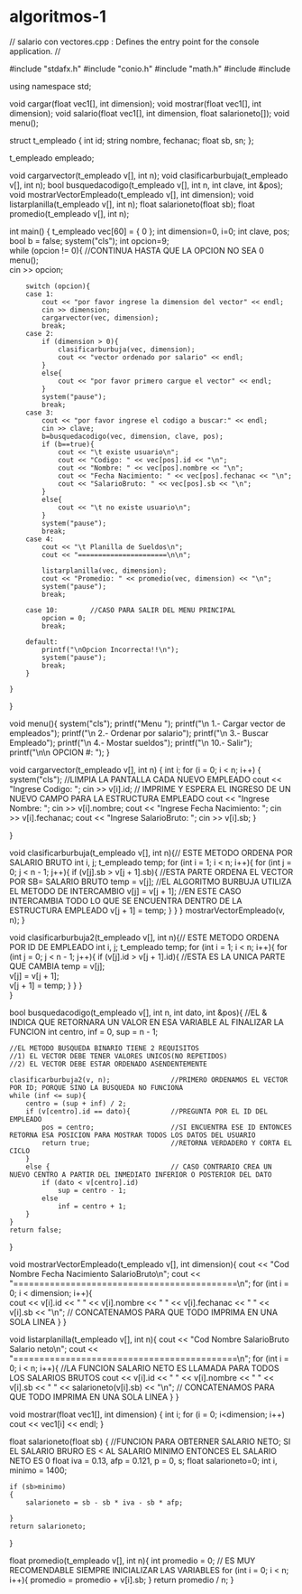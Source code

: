 # algoritmos-1
// salario con vectores.cpp : Defines the entry point for the console application.
//

#include "stdafx.h"
#include "conio.h"
#include "math.h"
#include <iostream>
#include <string>


using namespace std;

void cargar(float vec1[], int dimension);
void mostrar(float vec1[], int dimension);
void salario(float vec1[], int dimension, float salarioneto[]);
void menu();

struct t_empleado
{
	int id;
	string nombre, fechanac;
	float sb, sn;
};

t_empleado empleado;

void cargarvector(t_empleado v[], int n);
void clasificarburbuja(t_empleado v[], int n);
bool busquedacodigo(t_empleado v[], int n, int clave, int &pos);
void mostrarVectorEmpleado(t_empleado v[], int dimension);
void listarplanilla(t_empleado v[], int n);
float salarioneto(float sb);
float promedio(t_empleado v[], int n);


int main()
{
	t_empleado vec[60] = { 0 };
	int dimension=0, i=0;
	int clave, pos;
	bool b = false;
	system("cls");
	int opcion=9;		
	while (opcion != 0){		//CONTINUA HASTA QUE LA OPCION NO SEA 0
		menu();		
		cin >> opcion;

		switch (opcion){
		case 1:
			cout << "por favor ingrese la dimension del vector" << endl;
			cin >> dimension;
			cargarvector(vec, dimension);
			break;
		case 2:			
			if (dimension > 0){
				clasificarburbuja(vec, dimension);
				cout << "vector ordenado por salario" << endl;
			}
			else{
				cout << "por favor primero cargue el vector" << endl;
			}
			system("pause");
			break;
		case 3:
			cout << "por favor ingrese el codigo a buscar:" << endl;
			cin >> clave;
			b=busquedacodigo(vec, dimension, clave, pos);  
			if (b==true){
				cout << "\t existe usuario\n";
				cout << "Codigo: " << vec[pos].id << "\n";
				cout << "Nombre: " << vec[pos].nombre << "\n";
				cout << "Fecha Nacimiento: " << vec[pos].fechanac << "\n";
				cout << "SalarioBruto: " << vec[pos].sb << "\n";
			}
			else{
				cout << "\t no existe usuario\n";
			}
			system("pause");
			break;
		case 4:
			cout << "\t Planilla de Sueldos\n";
			cout << "======================\n\n";			
			
			listarplanilla(vec, dimension);
			cout << "Promedio: " << promedio(vec, dimension) << "\n";
			system("pause");
			break;
		
		case 10:		//CASO PARA SALIR DEL MENU PRINCIPAL
			opcion = 0;
			break;

		default:
			printf("\nOpcion Incorrecta!!\n");
			system("pause");
			break;
		}

	}
}

void menu(){
	system("cls");
	printf("Menu ");
	printf("\n 1.- Cargar vector de empleados");
	printf("\n 2.- Ordenar por salario");
	printf("\n 3.- Buscar Empleado");
	printf("\n 4.- Mostar sueldos");
	printf("\n 10.- Salir");
	printf("\n\n   OPCION #: ");
}

void cargarvector(t_empleado v[], int n)
{
	int i;
	for (i = 0; i < n; i++)
	{		
		system("cls");									//LIMPIA LA PANTALLA CADA NUEVO EMPLEADO 
		cout << "Ingrese Codigo: "; cin >> v[i].id;		// IMPRIME Y ESPERA EL INGRESO DE UN NUEVO CAMPO PARA LA ESTRUCTURA EMPLEADO
		cout << "Ingrese Nombre: "; cin >> v[i].nombre;
		cout << "Ingrese Fecha Nacimiento: "; cin >> v[i].fechanac;
		cout << "Ingrese SalarioBruto: "; cin >> v[i].sb;
	}

}

void clasificarburbuja(t_empleado v[], int n){// ESTE METODO ORDENA POR SALARIO BRUTO
	int i, j; 
	t_empleado temp;
	for (int i = 1; i < n; i++){
		for (int j = 0; j < n - 1; j++){
			if (v[j].sb > v[j + 1].sb){			//ESTA PARTE ORDENA EL VECTOR POR SB= SALARIO BRUTO 
				temp = v[j];					//EL ALGORITMO BURBUJA UTILIZA EL METODO DE INTERCAMBIO
				v[j] = v[j + 1];				//EN ESTE CASO INTERCAMBIA TODO LO QUE SE ENCUENTRA DENTRO DE LA ESTRUCTURA EMPLEADO
				v[j + 1] = temp;
			}
		}
	}
	mostrarVectorEmpleado(v, n);
}

void clasificarburbuja2(t_empleado v[], int n){// ESTE METODO ORDENA POR ID DE EMPLEADO
	int i, j;
	t_empleado temp;
	for (int i = 1; i < n; i++){
		for (int j = 0; j < n - 1; j++){
			if (v[j].id > v[j + 1].id){			//ESTA ES LA UNICA PARTE QUE CAMBIA
				temp = v[j];					
				v[j] = v[j + 1];				
				v[j + 1] = temp;
			}
		}
	}	
}

bool busquedacodigo(t_empleado v[], int n, int dato, int &pos){  //EL & INDICA QUE RETORNARA UN VALOR EN ESA VARIABLE AL FINALIZAR LA FUNCION
	int centro, inf = 0, sup = n - 1;
											
	//EL METODO BUSQUEDA BINARIO TIENE 2 REQUISITOS 
	//1) EL VECTOR DEBE TENER VALORES UNICOS(NO REPETIDOS)
	//2) EL VECTOR DEBE ESTAR ORDENADO ASENDENTEMENTE
	
	clasificarburbuja2(v, n);				//PRIMERO ORDENAMOS EL VECTOR POR ID; PORQUE SINO LA BUSQUEDA NO FUNCIONA
	while (inf <= sup){
		centro = (sup + inf) / 2;
		if (v[centro].id == dato){			//PREGUNTA POR EL ID DEL EMPLEADO
			pos = centro;					//SI ENCUENTRA ESE ID ENTONCES RETORNA ESA POSICION PARA MOSTRAR TODOS LOS DATOS DEL USUARIO
			return true;					//RETORNA VERDADERO Y CORTA EL CICLO
		}
		else {								// CASO CONTRARIO CREA UN NUEVO CENTRO A PARTIR DEL INMEDIATO INFERIOR O POSTERIOR DEL DATO
			if (dato < v[centro].id) 
				sup = centro - 1;		
			else
				inf = centro + 1;
		}
	}
	return false;
}

void mostrarVectorEmpleado(t_empleado v[], int dimension){
	cout << "Cod  Nombre  Fecha Nacimiento SalarioBruto\n";
	cout << "===========================================\n";
	for (int i = 0; i < dimension; i++){		
		cout << v[i].id << "  " << v[i].nombre << "  " << v[i].fechanac << "  " << v[i].sb << "\n";			// CONCATENAMOS PARA QUE TODO IMPRIMA EN UNA SOLA LINEA
	}
}

void listarplanilla(t_empleado v[], int n){
	cout << "Cod  Nombre  SalarioBruto Salario neto\n";
	cout << "===========================================\n";
	for (int i = 0; i < n; i++){		//LA FUNCION SALARIO NETO ES LLAMADA PARA TODOS LOS SALARIOS BRUTOS
		cout << v[i].id << "  " << v[i].nombre << "  " << v[i].sb << "  " << salarioneto(v[i].sb) << "\n";	// CONCATENAMOS PARA QUE TODO IMPRIMA EN UNA SOLA LINEA
	}
}

void mostrar(float vec1[], int dimension)
{
	int i;
	for (i = 0; i<dimension; i++)
		cout << vec1[i] << endl;
}

float salarioneto(float sb)
{	//FUNCION PARA OBTERNER SALARIO NETO; SI EL SALARIO BRURO ES < AL SALARIO MINIMO ENTONCES EL SALARIO NETO ES 0
	float iva = 0.13, afp = 0.121, p = 0, s;
	float salarioneto=0;
	int i, minimo = 1400;

	if (sb>minimo)
	{
		salarioneto = sb - sb * iva - sb * afp;

	}
	return salarioneto;

}

float promedio(t_empleado v[], int n){
	int promedio = 0;			// ES MUY RECOMENDABLE SIEMPRE INICIALIZAR LAS VARIABLES
	for (int i = 0; i < n; i++){
		promedio = promedio + v[i].sb;
	}
	return promedio / n;
}

